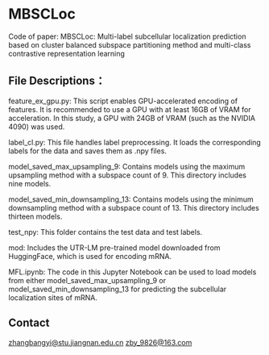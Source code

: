 # MBSCLoc
Code of paper: MBSCLoc: Multi-label subcellular localization prediction based on cluster balanced subspace partitioning method and multi-class contrastive representation learning

## File Descriptions：
feature_ex_gpu.py: This script enables GPU-accelerated encoding of features. It is recommended to use a GPU with at least 16GB of VRAM for acceleration. In this study, a GPU with 24GB of VRAM (such as the NVIDIA 4090) was used.  

label_cl.py: This file handles label preprocessing. It loads the corresponding labels for the data and saves them as .npy files.   

model_saved_max_upsampling_9: Contains models using the maximum upsampling method with a subspace count of 9. This directory includes nine models.   

model_saved_min_downsampling_13: Contains models using the minimum downsampling method with a subspace count of 13. This directory includes thirteen models.   

test_npy: This folder contains the test data and test labels.   

mod: Includes the UTR-LM pre-trained model downloaded from HuggingFace, which is used for encoding mRNA.   

MFL.ipynb: The code in this Jupyter Notebook can be used to load models from either model_saved_max_upsampling_9 or model_saved_min_downsampling_13 for predicting the subcellular localization sites of mRNA.   

## Contact  
zhangbangyi@stu.jiangnan.edu.cn
zby_9826@163.com

